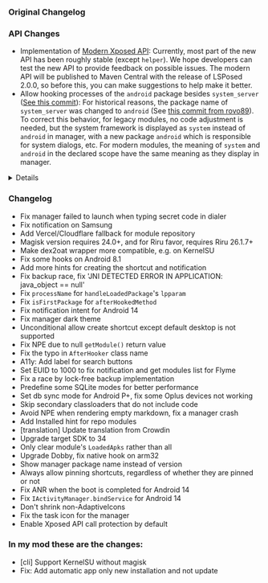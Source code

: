 ### Original Changelog

### API Changes
* Implementation of [Modern Xposed API](https://github.com/LSPosed/LSPosed/wiki/Develop-Xposed-Modules-Using-Modern-Xposed-API):
Currently, most part of the new API has been roughly stable (except `helper`). We hope developers can test the new API to provide feedback on possible issues. The modern API will be published to Maven Central with the release of LSPosed 2.0.0, so before this, you can make suggestions to help make it better.
* Allow hooking processes of the `android` package besides `system_server` ([See this commit](https://github.com/LSPosed/LSPosed/commit/6f6c4b67d736e96a61f89b5db22c2e9bbde19461)): For historical reasons, the package name of `system_server` was changed to `android` (See [this commit from rovo89](https://github.com/rovo89/XposedBridge/commit/6b49688c929a7768f3113b4c65b429c7a7032afa)). To correct this behavior, for legacy modules, no code adjustment is needed, but the system framework is displayed as `system` instead of `android` in manager, with a new package `android` which is responsible for system dialogs, etc. For modern modules, the meaning of `system` and `android` in the declared scope have the same meaning as they display in manager.
<details>

```
system_server: uid=1000 pkg=system  proc=system
ChooserActivity,ResolverActivity: uid=1000 pkg=android proc=android:ui,system:ui
```
</details>

### Changelog
* Fix manager failed to launch when typing secret code in dialer
* Fix notification on Samsung
* Add Vercel/Cloudflare fallback for module repository
* Magisk version requires 24.0+, and for Riru favor, requires Riru  26.1.7+
* Make dex2oat wrapper more compatible, e.g. on KernelSU
* Fix some hooks on Android 8.1
* Add more hints for creating the shortcut and notification
* Fix backup race, fix 'JNI DETECTED ERROR IN APPLICATION: java_object == null'
* Fix `processName` for `handleLoadedPackage`'s `lpparam`
* Fix `isFirstPackage` for `afterHookedMethod`
* Fix notification intent for Android 14
* Fix manager dark theme
* Unconditional allow create shortcut except default desktop is not supported
* Fix NPE due to null `getModule()` return value
* Fix the typo in `AfterHooker` class name
* A11y: Add label for search buttons
* Set EUID to 1000 to fix notification and get modules list for Flyme
* Fix a race by lock-free backup implementation
* Predefine some SQLite modes for better performance
* Set db sync mode for Android P+, fix some Oplus devices not working
* Skip secondary classloaders that do not include code
* Avoid NPE when rendering empty markdown, fix a manager crash
* Add Installed hint for repo modules
* [translation] Update translation from Crowdin
* Upgrade target SDK to 34
* Only clear module's `LoadedApks` rather than all
* Upgrade Dobby, fix native hook on arm32
* Show manager package name instead of version
* Always allow pinning shortcuts, regardless of whether they are pinned or not
* Fix ANR when the boot is completed for Android 14
* Fix `IActivityManager.bindService` for Android 14
* Don't shrink non-AdaptiveIcons
* Fix the task icon for the manager
* Enable Xposed API call protection by default

### In my mod these are the changes:
* [cli] Support KernelSU without magisk
* Fix: Add automatic app only new installation and not update
